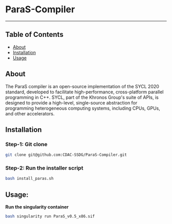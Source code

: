 # ParaS-Compiler
---

## Table of Contents
+ [About](https://github.com/CDAC-SSDG/ParaS-Compiler/edit/main/README.md#about)
+ [Installation](https://github.com/CDAC-SSDG/ParaS-Compiler/edit/main/README.md#installation)
+ [Usage](https://github.com/CDAC-SSDG/ParaS-Compiler/edit/main/README.md#usage)

## About 
The ParaS compiler is an open-source implementation of the SYCL 2020 standard, developed to facilitate high-performance, cross-platform parallel programming in C++. SYCL, part of the Khronos Group's suite of APIs, is designed to provide a high-level, single-source abstraction for programming heterogeneous computing systems, including CPUs, GPUs, and other accelerators.

## Installation

### Step-1: Git clone 
```bash
git clone git@github.com:CDAC-SSDG/ParaS-Compiler.git
```

### Step-2: Run the installer script
```bash
bash install_paras.sh
```
## Usage: 
**Run the singularity container**
```bash
bash singularity run ParaS_v0.5_x86.sif
```
